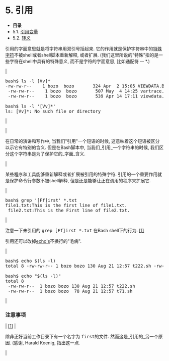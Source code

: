 # 5\. 引用

*   **目录**
*   5.1\. [引用变量](quotingvar.md)
*   5.2\. [转义](escapingsection.md)

引用的字面意思就是将字符串用双引号括起来. 它的作用就是保护字符串中的[特殊字符](special-chars.md#SCHARLIST1)不被shell或者shell脚本重新解释, 或者扩展. (我们这里所说的<span class="QUOTE">"特殊"</span>指的是一些字符在shell中具有的特殊意义, 而不是字符的字面意思, 比如<span class="TOKEN">通配符</span> -- <span class="TOKEN">*</span>.)

| 

<pre class="SCREEN"><samp class="PROMPT">bash$</samp> <kbd class="USERINPUT">ls -l [Vv]*</kbd>
<samp class="COMPUTEROUTPUT">-rw-rw-r--    1 bozo  bozo       324 Apr  2 15:05 VIEWDATA.BAT
 -rw-rw-r--    1 bozo  bozo       507 May  4 14:25 vartrace.sh
 -rw-rw-r--    1 bozo  bozo       539 Apr 14 17:11 viewdata.sh</samp>

<samp class="PROMPT">bash$</samp> <kbd class="USERINPUT">ls -l '[Vv]*'</kbd>
<samp class="COMPUTEROUTPUT">ls: [Vv]*: No such file or directory</samp></pre>

 |

| 

在日常的演讲和写作中, 当我们<span class="QUOTE">"引用"</span>一个短语的时候, 这意味着这个短语被区分以示它有特别的含义. 但是在Bash脚本中, 当我们_引用_一个字符串的时候, 我们区分这个字符串是为了保护它的_字面_含义.

 |

某些程序和工具能够重新解释或者扩展被引用的特殊字符. 引用的一个重要作用就是保护命令行参数不被shell解释, 但是还是能够让正在调用的程序来扩展它.

| 

<pre class="SCREEN"><samp class="PROMPT">bash$</samp> <kbd class="USERINPUT">grep '[Ff]irst' *.txt</kbd>
<samp class="COMPUTEROUTPUT">file1.txt:This is the first line of file1.txt.
 file2.txt:This is the First line of file2.txt.</samp></pre>

 |

注意一下未引用的 <kbd class="USERINPUT">grep [Ff]irst *.txt</kbd> 在Bash shell下的行为. [[1]](#FTN.AEN2072)

引用还可以改掉[echo's](internal.md#ECHOREF)不换行的<span class="QUOTE">"毛病"</span>.

| 

<pre class="SCREEN"><samp class="PROMPT">bash$</samp> <kbd class="USERINPUT">echo $(ls -l)</kbd>
<samp class="COMPUTEROUTPUT">total 8 -rw-rw-r-- 1 bozo bozo 130 Aug 21 12:57 t222.sh -rw-rw-r-- 1 bozo bozo 78 Aug 21 12:57 t71.sh</samp>

<samp class="PROMPT">bash$</samp> <kbd class="USERINPUT">echo "$(ls -l)"</kbd>
<samp class="COMPUTEROUTPUT">total 8
 -rw-rw-r--  1 bozo bozo 130 Aug 21 12:57 t222.sh
 -rw-rw-r--  1 bozo bozo  78 Aug 21 12:57 t71.sh</samp></pre>

 |

### 注意事项

| [[1]](quoting.md#AEN2072) | 

除非正好当前工作目录下有一个名字为 <tt class="FILENAME">first</tt>的文件. 然而这是_引用的_另一个原因. (感谢, Harald Koenig, 指出这一点.

 |